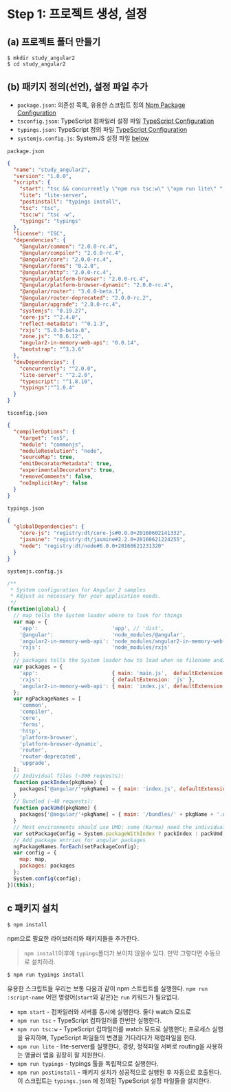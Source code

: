 # Step 1: 프로젝트 생성, 설정

## (a) 프로젝트 폴더 만들기
```
$ mkdir study_angular2
$ cd study_angular2
```

## (b) 패키지 정의(선언), 설정 파일 추가

- `package.json`: 의존성 목록, 유용한 스크립트 정의 [Npm Package Configuration](https://angular.io/docs/ts/latest/guide/npm-packages.html)
- `tsconfig.json`: TypeScript 컴파일러 설정 파일 [TypeScript Configuration](https://angular.io/docs/ts/latest/guide/typescript-configuration.html#tsconfig)
- `typings.json`: TypeScript 정의 파일 [TypeScript Configuration](https://angular.io/docs/ts/latest/guide/typescript-configuration.html#!#typings)
- `systemjs.config.js`: SystemJS 설정 파일 [below](https://angular.io/docs/ts/latest/quickstart.html#systemjs)

`package.json`
```json
{
  "name": "study_angular2",
  "version": "1.0.0",
  "scripts": {
    "start": "tsc && concurrently \"npm run tsc:w\" \"npm run lite\" ",
    "lite": "lite-server",
    "postinstall": "typings install",
    "tsc": "tsc",
    "tsc:w": "tsc -w",
    "typings": "typings"
  },
  "license": "ISC",
  "dependencies": {
    "@angular/common": "2.0.0-rc.4",
    "@angular/compiler": "2.0.0-rc.4",
    "@angular/core": "2.0.0-rc.4",
    "@angular/forms": "0.2.0",
    "@angular/http": "2.0.0-rc.4",
    "@angular/platform-browser": "2.0.0-rc.4",
    "@angular/platform-browser-dynamic": "2.0.0-rc.4",
    "@angular/router": "3.0.0-beta.1",
    "@angular/router-deprecated": "2.0.0-rc.2",
    "@angular/upgrade": "2.0.0-rc.4",
    "systemjs": "0.19.27",
    "core-js": "^2.4.0",
    "reflect-metadata": "^0.1.3",
    "rxjs": "5.0.0-beta.6",
    "zone.js": "^0.6.12",
    "angular2-in-memory-web-api": "0.0.14",
    "bootstrap": "^3.3.6"
  },
  "devDependencies": {
    "concurrently": "^2.0.0",
    "lite-server": "^2.2.0",
    "typescript": "^1.8.10",
    "typings":"^1.0.4"
  }
}
```

`tsconfig.json`
```json
{
  "compilerOptions": {
    "target": "es5",
    "module": "commonjs",
    "moduleResolution": "node",
    "sourceMap": true,
    "emitDecoratorMetadata": true,
    "experimentalDecorators": true,
    "removeComments": false,
    "noImplicitAny": false
  }
}
```

`typings.json`
```json
{
  "globalDependencies": {
    "core-js": "registry:dt/core-js#0.0.0+20160602141332",
    "jasmine": "registry:dt/jasmine#2.2.0+20160621224255",
    "node": "registry:dt/node#6.0.0+20160621231320"
  }
}
```

`systemjs.config.js`
```js
/**
 * System configuration for Angular 2 samples
 * Adjust as necessary for your application needs.
 */
(function(global) {
  // map tells the System loader where to look for things
  var map = {
    'app':                        'app', // 'dist',
    '@angular':                   'node_modules/@angular',
    'angular2-in-memory-web-api': 'node_modules/angular2-in-memory-web-api',
    'rxjs':                       'node_modules/rxjs'
  };
  // packages tells the System loader how to load when no filename and/or no extension
  var packages = {
    'app':                        { main: 'main.js',  defaultExtension: 'js' },
    'rxjs':                       { defaultExtension: 'js' },
    'angular2-in-memory-web-api': { main: 'index.js', defaultExtension: 'js' },
  };
  var ngPackageNames = [
    'common',
    'compiler',
    'core',
    'forms',
    'http',
    'platform-browser',
    'platform-browser-dynamic',
    'router',
    'router-deprecated',
    'upgrade',
  ];
  // Individual files (~300 requests):
  function packIndex(pkgName) {
    packages['@angular/'+pkgName] = { main: 'index.js', defaultExtension: 'js' };
  }
  // Bundled (~40 requests):
  function packUmd(pkgName) {
    packages['@angular/'+pkgName] = { main: '/bundles/' + pkgName + '.umd.js', defaultExtension: 'js' };
  }
  // Most environments should use UMD; some (Karma) need the individual index files
  var setPackageConfig = System.packageWithIndex ? packIndex : packUmd;
  // Add package entries for angular packages
  ngPackageNames.forEach(setPackageConfig);
  var config = {
    map: map,
    packages: packages
  };
  System.config(config);
})(this);
```

## c 패키지 설치
```
$ npm install
```
npm으로 필요한 라이브러리와 패키지들을 추가한다.


> `npm install`이후에 `typings`폴더가 보이지 않을수 있다. 만약 그렇다면 수동으로 설치하라.

```
$ npm run typings install
```

유용한 스크립트들
우리는 보통 다음과 같이 npm 스트립트를 실행한다. `npm run :script-name`
어떤 명령어(`start`와 같은)는 `run` 키워드가 필요없다.

- `npm start` - 컴파일러와 서버를 동시에 실행한다. 둘다 watch 모드로
- `npm run tsc` - TypeScript 컴파일러를 한번만 실행한다.
- `npm run tsc:w` - TypeScript 컴파일러를 watch 모드로 실행한다; 프로세스 실행을 유지하며, TypeScript 파일들의 변경을 기다리다가 재컴파일을 한다.
- `npm run lite` - lite-server를 실행한다, 경량, 정적파일 서버로 routing을 사용하는 앵귤러 앱을 굉장히 잘 지원한다.
- `npm run typings` - typings 툴을 독립적으로 실행한다.
- `npm run postinstall` - 패키지 설치가 성공적으로 실행된 후 자동으로 호출된다. 이 스크립트는 `typings.json` 에 정의된 TypeScript 설정 파일들을 설치한다.
